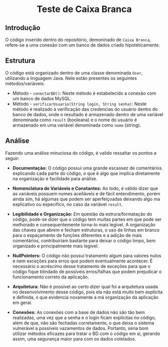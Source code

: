 <h1 align="center"><strong>Teste de Caixa Branca</strong></h1>

## **Introdução**
O código inserido dentro do repositório, demoninado de `Caixa Branca`, refere-se a uma conexão com um banco de dados criado hipotéticamente.

## **Estrutura**
O código está organizado dentro de uma classe denominada `User`, utilizando a linguagem Java. Nele estão presentes os seguintes métodos/variáveis:

- Método - `conectarBD()`: Neste método é estabelecido a conexão com um banco de dados MySQL.
- Método - `verificarUsuario(String login, String senha)`: Neste método é realizado a verificação das credencias do usuário dentro do banco de dados, onde o resultado é armazenado dentro de uma variável denominada como `result` (booleana) e o nome do usuário é armazenado em uma variável denominada como `nome` (string).

## **Análise**

Fazendo uma análise minuciosa do código, é valido ressaltar os pontos a seguir:

- **Documentação:** O código possui uma grande escassez de comentários explicando cada parte do código, o que é algo que implica diretamente na organização e facilidade para análise.

- **Nomenclatura de Variáveis e Constantes:** Ao todo, é válido dizer que as variáveis possuem nomes aceitáveis e de fácil entendimento, porém ainda sim, há algumas que podem ser aperfeiçoadas deixando algo ma explicativo ou especifíco, no caso da variável `result`.

- **Legibilidade e Organização:** Em questão da estrura/formatação do código, pode-se dizer que o código tem muitas partes em que pode ser melhorado e consequentemente torna-lo mais legível. A organização das chaves que abrem e fecham estruturas, o uso de linhas em branco para o espaçamento de funções diferentes e a adição de mais comentários, contribuiriam bastante para deixar o código limpo, bem organizado e principalmente mais legível.

- **NullPointers:** O código não possui tratamento algum para valores nulos e nem exceções para erros que podem eventualmente acontecer. É necessário o acréscimo desse tratamento de exceções para que o código fique blindado de possíveis erros/falhas que podem prejudicar o funcionamento correto da aplicação.

- **Arquitetura:** Não é possível ao certo dizer qual foi a arquitetura usada no desenvolvimento desse código, pois ela não está muito bem explícita e definida, o que evidencia novamente a má organização da aplicação em geral.

- **Conexões:** As conexões com a base de dados não são tão bem realizadas, uma vez que a senha e o login ficam explícitas no código, além de que, não são fechadas corretamente, o que deixa o sistema vulnerável a possíveis vazamentos de dados. Portanto, seria bom utilizar métodos eficazes para tratar o BD com o código em si, gerando assim, uma segurança maior para com os dados coletados.
